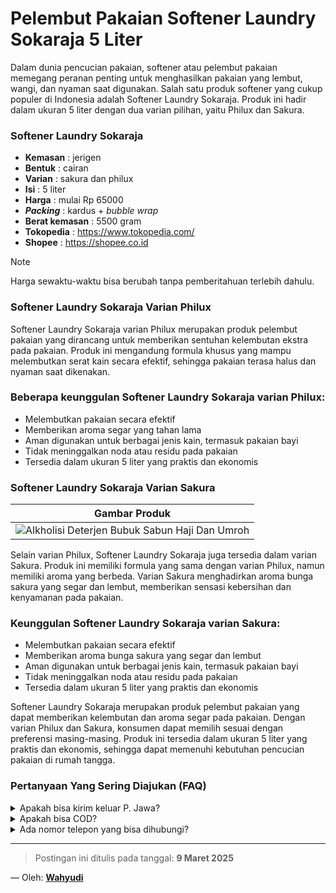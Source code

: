 # Pelembut Pakaian Softener Laundry Sokaraja 5 Liter


Dalam dunia pencucian pakaian, softener atau pelembut pakaian memegang peranan penting untuk menghasilkan pakaian yang lembut, wangi, dan nyaman saat digunakan. Salah satu produk softener yang cukup populer di Indonesia adalah Softener Laundry Sokaraja. Produk ini hadir dalam ukuran 5 liter dengan dua varian pilihan, yaitu Philux dan Sakura.

### Softener Laundry Sokaraja
- **Kemasan** : jerigen
- **Bentuk** : cairan
- **Varian** : sakura dan philux
- **Isi** : 5 liter
- **Harga** : mulai Rp 65000
- **_Packing_** : kardus + _bubble wrap_
- **Berat kemasan** : 5500 gram
- **Tokopedia** : https://www.tokopedia.com/
- **Shopee** : https://shopee.co.id
  
> [!NOTE]
> Harga sewaktu-waktu bisa berubah tanpa pemberitahuan terlebih dahulu.

### Softener Laundry Sokaraja Varian Philux

Softener Laundry Sokaraja varian Philux merupakan produk pelembut pakaian yang dirancang untuk memberikan sentuhan kelembutan ekstra pada pakaian. Produk ini mengandung formula khusus yang mampu melembutkan serat kain secara efektif, sehingga pakaian terasa halus dan nyaman saat dikenakan.

### Beberapa keunggulan Softener Laundry Sokaraja varian Philux:

- Melembutkan pakaian secara efektif
- Memberikan aroma segar yang tahan lama
- Aman digunakan untuk berbagai jenis kain, termasuk pakaian bayi
- Tidak meninggalkan noda atau residu pada pakaian
- Tersedia dalam ukuran 5 liter yang praktis dan ekonomis

### Softener Laundry Sokaraja Varian Sakura


| Gambar Produk  |
| ------------- | 
| ![Alkholisi Deterjen Bubuk Sabun Haji Dan Umroh](https://images.tokopedia.net/img/cache/100-square/VqbcmM/2025/3/1/548efa4d-f839-4d58-b84d-cc4dd656dfa6.jpg.webp?ect=4g)  | 

Selain varian Philux, Softener Laundry Sokaraja juga tersedia dalam varian Sakura. Produk ini memiliki formula yang sama dengan varian Philux, namun memiliki aroma yang berbeda. Varian Sakura menghadirkan aroma bunga sakura yang segar dan lembut, memberikan sensasi kebersihan dan kenyamanan pada pakaian.

### Keunggulan Softener Laundry Sokaraja varian Sakura:

- Melembutkan pakaian secara efektif
- Memberikan aroma bunga sakura yang segar dan lembut
- Aman digunakan untuk berbagai jenis kain, termasuk pakaian bayi
- Tidak meninggalkan noda atau residu pada pakaian
- Tersedia dalam ukuran 5 liter yang praktis dan ekonomis

Softener Laundry Sokaraja merupakan produk pelembut pakaian yang dapat memberikan kelembutan dan aroma segar pada pakaian. Dengan varian Philux dan Sakura, konsumen dapat memilih sesuai dengan preferensi masing-masing. Produk ini tersedia dalam ukuran 5 liter yang praktis dan ekonomis, sehingga dapat memenuhi kebutuhan pencucian pakaian di rumah tangga.

### Pertanyaan Yang Sering Diajukan (FAQ)
<details>
<summary>Apakah bisa kirim keluar P. Jawa?</summary>
Bisa bang, tapi harus dicek dahulu ekspedisinya 
</details>
<details>
<summary>Apakah bisa COD?</summary>
COD hanya ongkos kirim. Anda bisa COD barang+ongkir melalui marketplace
</details>
<details>
<summary>Ada nomor telepon yang bisa dihubungi?</summary>
Silahkan Whatsapp ke nomor [085773009666](https://wa.me/6285773009666)
</details>

---
> Postingan ini ditulis pada tanggal: **9 Maret 2025**

— Oleh: [**Wahyudi**](/blog/author/wahyudi.html)